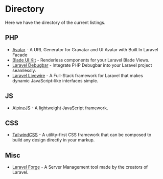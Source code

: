 # Directory

Here we have the directory of the current listings.

## PHP

- [Avatar](php/avatar.md) - A URL Generator for Gravatar and UI Avatar with Built In Laravel Facade
- [Blade UI Kit](php/blade-ui-kit.md) - Renderless components for your Laravel Blade Views.
- [Laravel Debugbar](php/laravel-debugbar.md) - Integrate PHP Debugbar into your Laravel project seamlessly.
- [Laravel Livewire](php/livewire.md) - A Full-Stack framework for Laravel that makes dynamic JavaScript-like interfaces simple.

## JS

- [AlpineJS](js/alpinejs.md) - A lightweight JavaScript framework.

## CSS

- [TailwindCSS](css/tailwindcss.md) - A utility-first CSS framework that can be composed to build any design directly in your markup.

## Misc

- [Laravel Forge](misc/laravel-forge.md) - A Server Management tool made by the creators of Laravel.
